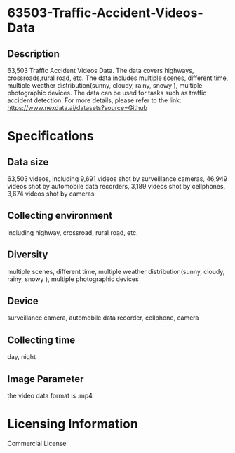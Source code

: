 # 63503-Traffic-Accident-Videos-Data

## Description
63,503 Traffic Accident Videos Data. The data covers highways, crossroads,rural road, etc. The data includes multiple scenes, different time, multiple weather distribution(sunny, cloudy, rainy, snowy ), multiple photographic devices. The data can be used for tasks such as traffic accident detection.
For more details, please refer to the link: https://www.nexdata.ai/datasets?source=Github


# Specifications
## Data size
63,503 videos, including 9,691 videos shot by surveillance cameras, 46,949 videos shot by automobile data recorders, 3,189 videos shot by cellphones, 3,674 videos shot by cameras
## Collecting environment
including highway, crossroad, rural road, etc.
## Diversity
multiple scenes, different time, multiple weather distribution(sunny, cloudy, rainy,  snowy ), multiple photographic devices
## Device
surveillance camera, automobile data recorder, cellphone, camera
## Collecting time
day, night
## Image Parameter
the video data format is .mp4
# Licensing Information
Commercial License
